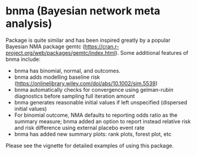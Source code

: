 
<!-- README.md is generated from README.Rmd. Please edit that file -->
bnma (Bayesian network meta analysis)
=====================================

Package is quite similar and has been inspired greatly by a popular Bayesian NMA package gemtc (<https://cran.r-project.org/web/packages/gemtc/index.html>). Some additional features of bnma include:

-   bnma has binomial, normal, and outcomes.
-   bnma adds modelling baseline risk (<https://onlinelibrary.wiley.com/doi/abs/10.1002/sim.5539>)
-   bnma automatically checks for convergence using gelman-rubin diagnostics before sampling full iteration amount
-   bnma generates reasonable initial values if left unspecified (dispersed initial values)
-   For binomial outcome, NMA defaults to reporting odds ratio as the summary measure; bnma added an option to report instead relative risk and risk difference using external placebo event rate
-   bnma has added new summary plots: rank plots, forest plot, etc

Please see the vignette for detailed examples of using this package.
